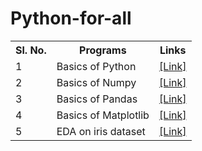 # Python-for-all

<table>
  <tr>
    <th>Sl. No.</th>
    <th>Programs</th>
    <th>Links</th>
  </tr>

  <tr>
    <td>1</td>
    <td>Basics of Python</td>
    <td><a href="https://github.com/santoshpanda1995/Basic-python-programs">[Link]</a></td>
  </tr>

  <tr>
    <td>2</td>
    <td>Basics of Numpy</td>
    <td><a href="https://github.com/santoshpanda1995/Numpy-programs">[Link]</a></td>
  </tr>

  <tr>
    <td>3</td>
    <td>Basics of Pandas</td>
    <td><a href="https://github.com/santoshpanda1995/Pandas-Programs">[Link]</a></td>
  </tr>

  <tr>
    <td>4</td>
    <td>Basics of Matplotlib</td>
    <td><a href="https://github.com/santoshpanda1995/Matplotlib-Programs">[Link]</a></td>
  </tr>

  <tr>
    <td>5</td>
    <td>EDA on iris dataset</td>
    <td><a href="https://github.com/santoshpanda1995/Python-for-all/blob/main/Elements_AIML_lab2.ipynb">[Link]</a></td>
  </tr>
